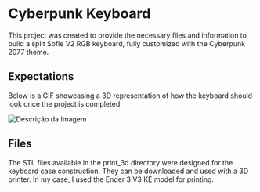 # Cyberpunk Keyboard

This project was created to provide the necessary files and information to build a split Sofle V2 RGB keyboard, fully customized with the Cyberpunk 2077 theme.

## Expectations
Below is a GIF showcasing a 3D representation of how the keyboard should look once the project is completed.

![Descrição da Imagem](images/project_3d.gif)

## Files
The STL files available in the print_3d directory were designed for the keyboard case construction. They can be downloaded and used with a 3D printer. In my case, I used the Ender 3 V3 KE model for printing.